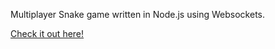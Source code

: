Multiplayer Snake game written in Node.js using Websockets.

[Check it out here!](http://snakescape.azurewebsites.net/)
